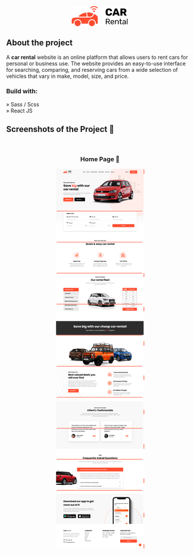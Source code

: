<div align='center'><img style="width:30%" src='https://raw.githubusercontent.com/dev-akash-sarker/car-rental/master/src/images/github/b.png'/></div>

<h2>About the project</h2>

  <p>A <b>car rental</b> website is an online platform that allows users to rent cars for personal or business use. The website provides an easy-to-use interface for searching, comparing, and reserving cars from a wide selection of vehicles that vary in make, model, size, and price.</p>

<h3>Build with:</h3>

» Sass / Scss <br>
» React JS

<h2>Screenshots of the Project 📸</h2>
<br>
<h3 align='center'>Home Page 🏡</h3>

<div align='center'>
<img src='https://raw.githubusercontent.com/dev-akash-sarker/car-rental/refs/heads/master/src/images/github/fullcarrentel.png'/>

</div>
